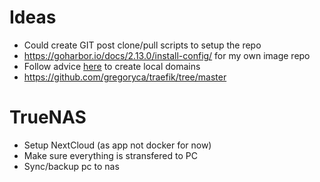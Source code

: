 # Ideas
- Could create GIT post clone/pull scripts to setup the repo
- https://goharbor.io/docs/2.13.0/install-config/ for my own image repo
- Follow advice [here](https://www.reddit.com/r/selfhosted/comments/152onud/can_i_have_a_domain_name_redirect_to_a_local/) to create local domains
- https://github.com/gregoryca/traefik/tree/master

# TrueNAS
- Setup NextCloud (as app not docker for now)
- Make sure everything is stransfered to PC
- Sync/backup pc to nas